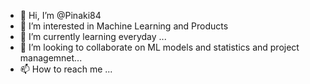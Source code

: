 - 👋 Hi, I’m @Pinaki84
- 👀 I’m interested in Machine Learning and Products
- 🌱 I’m currently learning everyday ...
- 💞️ I’m looking to collaborate on ML models and statistics and project managemnet...
- 📫 How to reach me ...

<!---
Pinaki84/Pinaki84 is a ✨ special ✨ repository because its `README.md` (this file) appears on your GitHub profile.
You can click the Preview link to take a look at your changes.
--->
